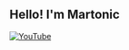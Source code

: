 ## Hello! I'm Martonic

[![YouTube](https://www.youtube.com/channel/UCSu3KBw1aWSYearxD7l_ZjQ)](Martonic)
